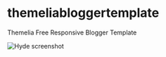 # themeliabloggertemplate
Themelia Free Responsive Blogger Template


![Hyde screenshot](https://3.bp.blogspot.com/-DFxQYS5Of-g/WSCaKbv_-FI/AAAAAAAAGEE/3sjeS38qsmYIDicil3PSDdKxmA4RRiLlACPcB/s1600/hyde-blogger-template.png)
